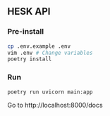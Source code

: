 ## HESK API

### Pre-install
```bash
cp .env.example .env
vim .env # Change variables
poetry install
```
### Run
```bash
poetry run uvicorn main:app
```
Go to http://localhost:8000/docs